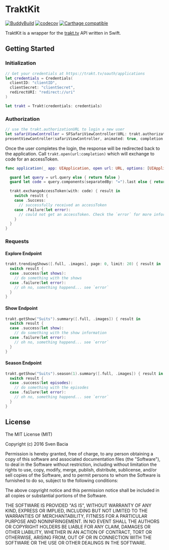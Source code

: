 # TraktKit
[![BuddyBuild](https://dashboard.buddybuild.com/api/statusImage?appID=590dc7db251aa100011dc2ae&branch=master&build=latest)](https://dashboard.buddybuild.com/apps/590dc7db251aa100011dc2ae/build/latest?branch=master)
[![codecov](https://codecov.io/gh/svenbacia/TraktKit/branch/master/graph/badge.svg)](https://codecov.io/gh/svenbacia/TraktKit)
[![Carthage compatible](https://img.shields.io/badge/Carthage-compatible-4BC51D.svg?style=flat)](https://github.com/Carthage/Carthage)

TraktKit is a wrapper for the [trakt.tv](https://trakt.tv) API written in Swift.

## Getting Started

### Initialization

```Swift
// Get your credentials at https://trakt.tv/oauth/applications
let credentials = Credentials(
  clientID: "clientID",
  clientSecret: "clientSecret",
  redirectURI: "redirect://uri"
)

let trakt = Trakt(credentials: credentials)
```

### Authorization
```Swift
// use the trakt.authorizationURL to login a new user
let safariViewController = SFSafariViewController(URL: trakt.authorizationURL)
presentViewController(safariViewController, animated: true, completion: nil)
```

Once the user completes the login, the response will be redirected back to the application. Call `trakt.open(url:completion)` which will exchange to code for an accessToken.

```Swift
func application(_ app: UIApplication, open url: URL, options: [UIApplicationOpenURLOptionsKey : Any] = [:]) -> Bool {

  guard let query = url.query else { return false }
  guard let code = query.components(separatedBy: "=").last else { return false }

  trakt.exchangeAccessToken(with: code) { result in 
    switch result {
    case .Success:
      // successfully received an accessToken
    case .Failure(let error):
      // could not get an accessToken. Check the `error` for more information.
    }  
  }
}
```

### Requests

#### Explore Endpoint
```Swift
trakt.trendingShows([.full, .images], page: 0, limit: 20) { result in 
  switch result {
  case .success(let shows):
  	// do something with the shows
  case .failure(let error):
  	// oh no, something happend... see `error`
  }
}
```

#### Show Endpoint
```Swift
trakt.getShow("Suits").summary([.full, .images]) { result in 
  switch result {
  case .success(let show):
  	// do something with the show information
  case .failure(let error):
  	// oh no, something happend... see `error`
  }
}
```

#### Season Endpoint
```Swift
trakt.getShow("Suits").season(1).summary([.full, .images]) { result in 
  switch result {
  case .success(let episodes):
  	// do something with the episodes
  case .failure(let error):
  	// oh no, something happend... see `error`
  }
}
```


## License

The MIT License (MIT)

Copyright (c) 2016 Sven Bacia

Permission is hereby granted, free of charge, to any person obtaining a copy
of this software and associated documentation files (the "Software"), to deal
in the Software without restriction, including without limitation the rights
to use, copy, modify, merge, publish, distribute, sublicense, and/or sell
copies of the Software, and to permit persons to whom the Software is
furnished to do so, subject to the following conditions:

The above copyright notice and this permission notice shall be included in all
copies or substantial portions of the Software.

THE SOFTWARE IS PROVIDED "AS IS", WITHOUT WARRANTY OF ANY KIND, EXPRESS OR
IMPLIED, INCLUDING BUT NOT LIMITED TO THE WARRANTIES OF MERCHANTABILITY,
FITNESS FOR A PARTICULAR PURPOSE AND NONINFRINGEMENT. IN NO EVENT SHALL THE
AUTHORS OR COPYRIGHT HOLDERS BE LIABLE FOR ANY CLAIM, DAMAGES OR OTHER
LIABILITY, WHETHER IN AN ACTION OF CONTRACT, TORT OR OTHERWISE, ARISING FROM,
OUT OF OR IN CONNECTION WITH THE SOFTWARE OR THE USE OR OTHER DEALINGS IN THE
SOFTWARE.
